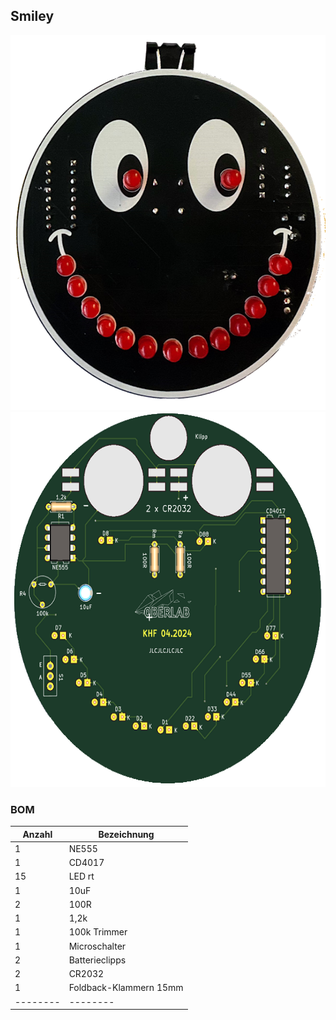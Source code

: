 ## Smiley

<img src="pic/Smiley.png" height="600">  <img src="pic/Smiley_B.png" height="600">


### BOM

| Anzahl | Bezeichnung | 
| -------- | -------- | 
|  1 |   NE555 |
| 1  |  CD4017|
| 15  |  LED rt  |
| 1  | 10uF   |
|  2 |  100R  |
| 1  | 1,2k   |
| 1  | 100k Trimmer   |
| 1  | Microschalter   |
| 2  | Batterieclipps   |
| 2  |  CR2032  |
| 1  |  Foldback-Klammern 15mm  |
| -------- | -------- | 
